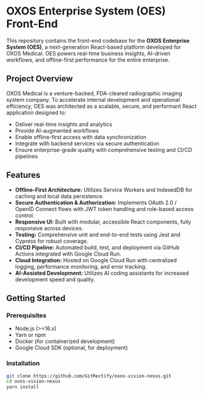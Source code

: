 # OXOS Enterprise System (OES) Front-End

This repository contains the front-end codebase for the **OXOS Enterprise System (OES)**, a next-generation React-based platform developed for OXOS Medical. OES powers real-time business insights, AI-driven workflows, and offline-first performance for the entire enterprise.

## Project Overview

OXOS Medical is a venture-backed, FDA-cleared radiographic imaging system company. To accelerate internal development and operational efficiency, OES was architected as a scalable, secure, and performant React application designed to:

- Deliver real-time insights and analytics
- Provide AI-augmented workflows
- Enable offline-first access with data synchronization
- Integrate with backend services via secure authentication
- Ensure enterprise-grade quality with comprehensive testing and CI/CD pipelines

## Features

- **Offline-First Architecture:** Utilizes Service Workers and IndexedDB for caching and local data persistence.
- **Secure Authentication & Authorization:** Implements OAuth 2.0 / OpenID Connect flows with JWT token handling and role-based access control.
- **Responsive UI:** Built with modular, accessible React components, fully responsive across devices.
- **Testing:** Comprehensive unit and end-to-end tests using Jest and Cypress for robust coverage.
- **CI/CD Pipeline:** Automated build, test, and deployment via GitHub Actions integrated with Google Cloud Run.
- **Cloud Integration:** Hosted on Google Cloud Run with centralized logging, performance monitoring, and error tracking.
- **AI-Assisted Development:** Utilizes AI coding assistants for increased development speed and quality.

## Getting Started

### Prerequisites

- Node.js (>=16.x)
- Yarn or npm
- Docker (for containerized development)
- Google Cloud SDK (optional, for deployment)

### Installation

```bash
git clone https://github.com/GitRectify/oxos-vision-nexus.git
cd oxos-vision-nexus
yarn install
